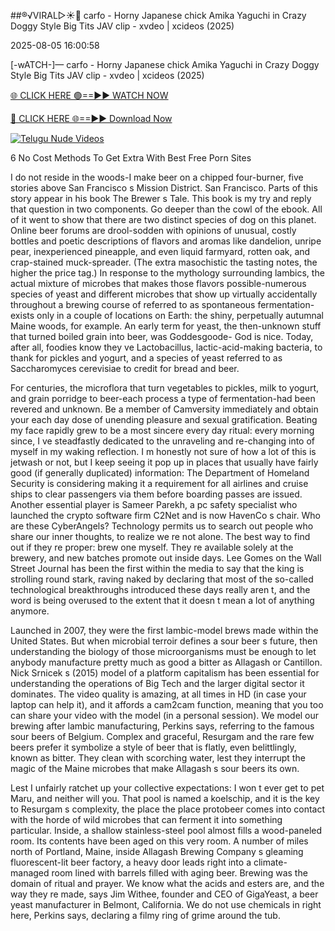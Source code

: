 ##®️√VIRAL▷☀️👄    carfo - Horny Japanese chick Amika Yaguchi in Crazy Doggy Style Big Tits JAV clip - xvdeo &#124; xcideos (2025)

2025-08-05 16:00:58



[-wATCH-]—    carfo - Horny Japanese chick Amika Yaguchi in Crazy Doggy Style Big Tits JAV clip - xvdeo &#124; xcideos (2025)

[🌐 CLICK HERE 🟢==►► WATCH NOW](https://www.youtucams.com/tracking/githubcom)

[🔴 CLICK HERE 🌐==►► Download Now](https://www.youtucams.com/tracking/githubcom)

[![Telugu Nude Videos](https://i.imgur.com/dJHk4Zq.gif)](https://www.youtucams.com/tracking/githubcom)



6 No Cost Methods To Get Extra With Best Free Porn Sites

I do not reside in the woods-I make beer on a chipped four-burner, five stories above San Francisco s Mission District. San Francisco. Parts of this story appear in his book The Brewer s Tale. This book is my try and reply that question in two components. Go deeper than the cowl of the ebook.   All of it went to show that there are two distinct species of dog on this planet. Online beer forums are drool-sodden with opinions of unusual, costly bottles and poetic descriptions of flavors and aromas like dandelion, unripe pear, inexperienced pineapple, and even  liquid farmyard,   rotten oak,  and  crap-stained muck-spreader.  (The extra masochistic the tasting notes, the higher the price tag.) In response to the mythology surrounding lambics, the actual mixture of microbes that makes those flavors possible-numerous species of yeast and different microbes that show up virtually accidentally throughout a brewing course of referred to as spontaneous fermentation-exists only in a couple of locations on Earth: the shiny, perpetually autumnal Maine woods, for example. An early term for yeast, the then-unknown stuff that turned boiled grain into beer, was Goddesgoode- God is nice.  Today, after all, foodies know they ve Lactobacillus, lactic-acid-making bacteria, to thank for pickles and yogurt, and a species of yeast referred to as Saccharomyces cerevisiae to credit for bread and beer.

For centuries, the microflora that turn vegetables to pickles, milk to yogurt, and grain porridge to beer-each process a type of fermentation-had been revered and unknown. Be a member of Camversity immediately and obtain your each day dose of unending pleasure and sexual gratification. Beating my face rapidly grew to be a most sincere every day ritual: every morning since, I ve steadfastly dedicated to the unraveling and re-changing into of myself in my waking reflection. I m honestly not sure of how a lot of this is jetwash or not, but I keep seeing it pop up in places that usually have fairly good (if generally duplicated) information: The Department of Homeland Security is considering making it a requirement for all airlines and cruise ships to clear passengers via them before boarding passes are issued. Another essential player is Sameer Parekh, a pc safety specialist who launched the crypto software firm C2Net and is now HavenCo s chair. Who are these CyberAngels? Technology permits us to search out people who share our inner thoughts, to realize we re not alone. The best way to find out if they re proper: brew one myself. They re available solely at the brewery, and new batches promote out inside days. Lee Gomes on the Wall Street Journal has been the first within the media to say that the king is strolling round stark, raving naked by declaring that most of the so-called technological breakthroughs introduced these days really aren t, and the word is being overused to the extent that it doesn t mean a lot of anything anymore.

Launched in 2007, they were the first lambic-model brews made within the United States. But when microbial terroir defines a sour beer s future, then understanding the biology of those microorganisms must be enough to let anybody manufacture pretty much as good a bitter as Allagash or Cantillon. Nick Srnicek s (2015) model of a platform capitalism has been essential for understanding the operations of Big Tech and the larger digital sector it dominates. The video quality is amazing, at all times in HD (in case your laptop can help it), and it affords a cam2cam function, meaning that you too can share your video with the model (in a personal session).  We model our brewing after lambic manufacturing,  Perkins says, referring to the famous sour beers of Belgium. Complex and graceful, Resurgam and the rare few beers prefer it symbolize a style of beer that is flatly, even belittlingly, known as bitter. They clean with scorching water, lest they interrupt the magic of the Maine microbes that make Allagash s sour beers its own.

Lest I unfairly ratchet up your collective expectations: I won t ever get to pet Maru, and neither will you. That pool is named a koelschip, and it is the key to Resurgam s complexity, the place the place protobeer comes into contact with the horde of wild microbes that can ferment it into something particular. Inside, a shallow stainless-steel pool almost fills a wood-paneled room. Its contents have been aged on this very room. A number of miles north of Portland, Maine, inside Allagash Brewing Company s gleaming fluorescent-lit beer factory, a heavy door leads right into a climate-managed room lined with barrels filled with aging beer. Brewing was the domain of ritual and prayer.  We know what the acids and esters are, and the way they re made,  says Jim Withee, founder and CEO of GigaYeast, a beer yeast manufacturer in Belmont, California.  We do not use chemicals in right here,  Perkins says, declaring a filmy ring of grime around the tub.